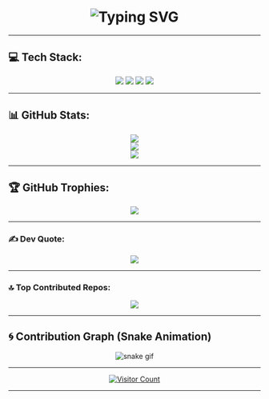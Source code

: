 <h1 align="center">
  <img src="https://readme-typing-svg.herokuapp.com?font=Fira+Code&size=28&pause=1000&color=00F7FF&center=true&vCenter=true&width=435&lines=Hi+%F0%9F%91%8B%2C+I'm+Chamuditha+Dilanka;Flutter+%F0%9F%93%8D+%7C+Java+%E2%98%95%EF%B8%8F+%7C+Python+%F0%9F%90%8D;Code+%E2%9C%A8+Build+%F0%9F%94%A7" alt="Typing SVG" />
</h1>

---

## 💻 Tech Stack:
<p align="center">
  <img src="https://img.shields.io/badge/Flutter-%2302569B.svg?style=for-the-badge&logo=Flutter&logoColor=white"/>
  <img src="https://img.shields.io/badge/java-%23ED8B00.svg?style=for-the-badge&logo=openjdk&logoColor=white"/>
  <img src="https://img.shields.io/badge/express.js-%23404d59.svg?style=for-the-badge&logo=express&logoColor=%2361DAFB"/>
  <img src="https://img.shields.io/badge/python-3670A0?style=for-the-badge&logo=python&logoColor=ffdd54"/>
</p>

---

## 📊 GitHub Stats:
<p align="center">
  <img src="https://github-readme-stats.vercel.app/api?username=chamudithadilanka&theme=shadow_green&hide_border=false&include_all_commits=false&count_private=false" />
  <br/>
  <img src="https://nirzak-streak-stats.vercel.app/?user=chamudithadilanka&theme=shadow_green&hide_border=false"/>
  <br/>
  <img src="https://github-readme-stats.vercel.app/api/top-langs/?username=chamudithadilanka&theme=shadow_green&hide_border=false&layout=compact"/>
</p>

---

## 🏆 GitHub Trophies:
<p align="center">
  <img src="https://github-profile-trophy.vercel.app/?username=chamudithadilanka&theme=radical&no-frame=false&no-bg=false&margin-w=4"/>
</p>

---

### ✍️ Dev Quote:
<p align="center">
  <img src="https://quotes-github-readme.vercel.app/api?type=horizontal&theme=radical"/>
</p>

---

### 🔝 Top Contributed Repos:
<p align="center">
  <img src="https://github-contributor-stats.vercel.app/api?username=chamudithadilanka&limit=5&theme=dark&combine_all_yearly_contributions=true"/>
</p>

---

## 🌀 Contribution Graph (Snake Animation)
<p align="center">
  <img src="https://github.com/chamudithadilanka/chamudithadilanka/raw/output/github-contribution-grid-snake.svg" alt="snake gif" />
</p>

---

<p align="center">
  <a href="https://visitcount.itsvg.in">
    <img src="https://visitcount.itsvg.in/api?id=chamudithadilanka&icon=0&color=0" alt="Visitor Count"/>
  </a>
</p>

---

<!-- Proudly created with GPRM ( https://gprm.itsvg.in ) -->
